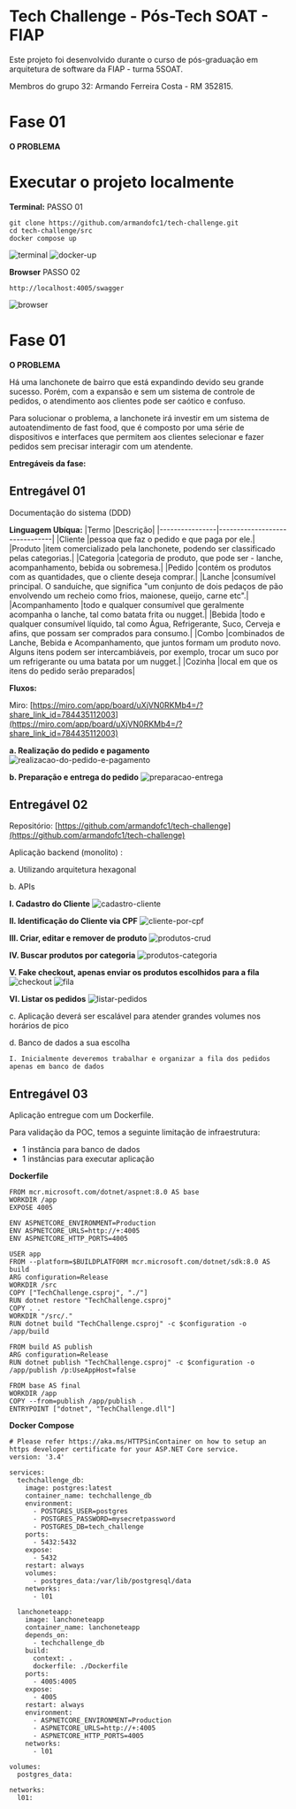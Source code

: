 # Tech Challenge - Pós-Tech SOAT - FIAP

Este projeto foi desenvolvido durante o curso de pós-graduação em arquitetura de software da FIAP - turma 5SOAT.

Membros do grupo 32: Armando Ferreira Costa - RM 352815.

# Fase 01

**O PROBLEMA**

# Executar o projeto localmente

**Terminal:**
PASSO 01
```
git clone https://github.com/armandofc1/tech-challenge.git
cd tech-challenge/src
docker compose up
```
![terminal](docs/images/terminal.png)
![docker-up](docs/images/docker_up.png)

**Browser**
PASSO 02
```
http://localhost:4005/swagger
```
![browser](docs/images/browser.png)

# Fase 01

**O PROBLEMA**

Há uma lanchonete de bairro que está expandindo devido seu grande sucesso. Porém, com a expansão e sem um sistema de controle de pedidos, o atendimento aos clientes pode ser caótico e confuso.

Para solucionar o problema, a lanchonete irá investir em um sistema de autoatendimento de fast food, que é composto por uma série de dispositivos e interfaces que permitem aos clientes selecionar e fazer pedidos sem precisar interagir com um atendente.                      

**Entregáveis da fase:**

## Entregável 01

Documentação do sistema (DDD)

**Linguagem Ubíqua:**
|Termo           |Descrição|
|----------------|-------------------------------|
|Cliente |pessoa que faz o pedido e que paga por ele.|
|Produto |item comercializado pela lanchonete, podendo ser classificado pelas categorias.|
|Categoria |categoria de produto, que pode ser - lanche, acompanhamento, bebida ou sobremesa.|
|Pedido |contém os produtos  com as quantidades, que o cliente deseja comprar.|
|Lanche |consumível principal. O sanduíche, que significa "um conjunto de dois pedaços de pão envolvendo um recheio como frios, maionese, queijo, carne etc".|
|Acompanhamento |todo e qualquer consumível que geralmente acompanha o lanche, tal como batata frita ou nugget.|
|Bebida |todo e qualquer consumível líquido, tal como Água, Refrigerante, Suco, Cerveja e afins, que possam ser comprados para consumo.|
|Combo |combinados de Lanche, Bebida e Acompanhamento, que juntos formam um produto novo. Alguns itens podem ser intercambiáveis, por exemplo, trocar um suco por um refrigerante ou uma batata por um nugget.|
|Cozinha |local em que os itens do pedido serão preparados|
 
**Fluxos:**

Miro: [https://miro.com/app/board/uXjVN0RKMb4=/?share_link_id=784435112003](https://miro.com/app/board/uXjVN0RKMb4=/?share_link_id=784435112003)

**a. Realização do pedido e pagamento**
![realizacao-do-pedido-e-pagamento](docs/images/pedidos_pagamentos.PNG)

**b. Preparação e entrega do pedido**
![preparacao-entrega](docs/images/preparacao_entrega.PNG)

## Entregável 02

Repositório: [https://github.com/armandofc1/tech-challenge](https://github.com/armandofc1/tech-challenge)

Aplicação backend (monolito) :

a. Utilizando arquitetura hexagonal

b. APIs

**I. Cadastro do Cliente**
![cadastro-cliente](docs/images/cadastro_de_cliente.png)

**II. Identificação do Cliente via CPF**
![cliente-por-cpf](docs/images/identificacao_por_cpf.png)

**III. Criar, editar e remover de produto**
![produtos-crud](docs/images/produtos_crud.png)

**IV. Buscar produtos por categoria**
![produtos-categoria](docs/images/produtos-categoria.png)

**V. Fake checkout, apenas enviar os produtos escolhidos para a fila**
![checkout](checkout.png)
![fila](docs/images/fila.PNG)

**VI. Listar os pedidos**
![listar-pedidos](docs/images/listar_pedidos.png)

c. Aplicação deverá ser escalável para atender grandes volumes nos horários de pico

d. Banco de dados a sua escolha
```
I. Inicialmente deveremos trabalhar e organizar a fila dos pedidos apenas em banco de dados
```

## Entregável 03

Aplicação entregue com um Dockerfile.

Para validação da POC, temos a seguinte limitação de infraestrutura:
- 1 instância para banco de dados
- 1 instâncias para executar aplicação

**Dockerfile**
```
FROM mcr.microsoft.com/dotnet/aspnet:8.0 AS base
WORKDIR /app
EXPOSE 4005

ENV ASPNETCORE_ENVIRONMENT=Production
ENV ASPNETCORE_URLS=http://+:4005
ENV ASPNETCORE_HTTP_PORTS=4005

USER app
FROM --platform=$BUILDPLATFORM mcr.microsoft.com/dotnet/sdk:8.0 AS build
ARG configuration=Release
WORKDIR /src
COPY ["TechChallenge.csproj", "./"]
RUN dotnet restore "TechChallenge.csproj"
COPY . .
WORKDIR "/src/."
RUN dotnet build "TechChallenge.csproj" -c $configuration -o /app/build

FROM build AS publish
ARG configuration=Release
RUN dotnet publish "TechChallenge.csproj" -c $configuration -o /app/publish /p:UseAppHost=false

FROM base AS final
WORKDIR /app
COPY --from=publish /app/publish .
ENTRYPOINT ["dotnet", "TechChallenge.dll"]

```
**Docker Compose**
```
# Please refer https://aka.ms/HTTPSinContainer on how to setup an https developer certificate for your ASP.NET Core service.
version: '3.4'

services:
  techchallenge_db:
    image: postgres:latest
    container_name: techchallenge_db
    environment:
      - POSTGRES_USER=postgres
      - POSTGRES_PASSWORD=mysecretpassword
      - POSTGRES_DB=tech_challenge
    ports:
      - 5432:5432
    expose: 
      - 5432
    restart: always
    volumes:
      - postgres_data:/var/lib/postgresql/data
    networks:
      - l01
      
  lanchoneteapp:
    image: lanchoneteapp
    container_name: lanchoneteapp
    depends_on:
      - techchallenge_db
    build:
      context: .
      dockerfile: ./Dockerfile
    ports:
      - 4005:4005
    expose: 
      - 4005
    restart: always
    environment:
      - ASPNETCORE_ENVIRONMENT=Production
      - ASPNETCORE_URLS=http://+:4005
      - ASPNETCORE_HTTP_PORTS=4005
    networks:
      - l01

volumes:
  postgres_data:

networks: 
  l01:
  
```
